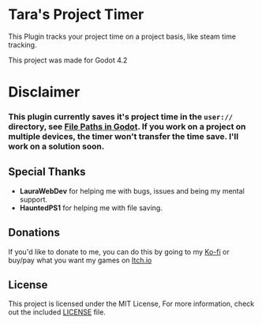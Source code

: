 # Tara's Project Timer

This Plugin tracks your project time on a project basis, like steam time tracking.

This project was made for Godot 4.2

# Disclaimer
### This plugin currently saves it's project time in the ```user://``` directory, see [File Paths in Godot](https://docs.godotengine.org/en/stable/tutorials/io/data_paths.html#accessing-persistent-user-data-user). If you work on a project on multiple devices, the timer won't transfer the time save. I'll work on a solution soon.



## Special Thanks

* **LauraWebDev** for helping me with bugs, issues and being my mental support.
* **HauntedPS1** for helping me with file saving.

## Donations

If you'd like to donate to me, you can do this by going to my [Ko-fi](https://ko-fi.com/terradev64) or buy/pay what you want my games on [Itch.io](https://terradev64.itch.io/)

## License

This project is licensed under the MIT License, For more information, check out the included [LICENSE](LICENSE) file.
